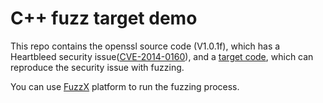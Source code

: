 # C++ fuzz target demo

This repo contains the openssl source code (V1.0.1f), which has a Heartbleed security issue([CVE-2014-0160](https://cve.mitre.org/cgi-bin/cvename.cgi?name=CVE-2014-0160)), and a [target code](./target.cc), which can reproduce the security issue with fuzzing. 

You can use [FuzzX](https://guardstrikelab.gitbook.io/fuzzx/) platform to run the fuzzing process.

